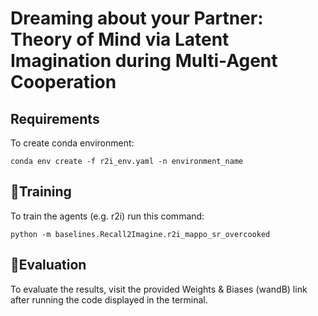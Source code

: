 # Dreaming about your Partner: Theory of Mind via Latent Imagination during Multi-Agent Cooperation


## Requirements

To create conda environment:

```setup
conda env create -f r2i_env.yaml -n environment_name
```

## 🚀Training

To train the agents (e.g. r2i) run this command:

```train
python -m baselines.Recall2Imagine.r2i_mappo_sr_overcooked
```

## 🔎Evaluation

To evaluate the results, visit the provided Weights & Biases (wandB) link after running the code displayed in the terminal.
